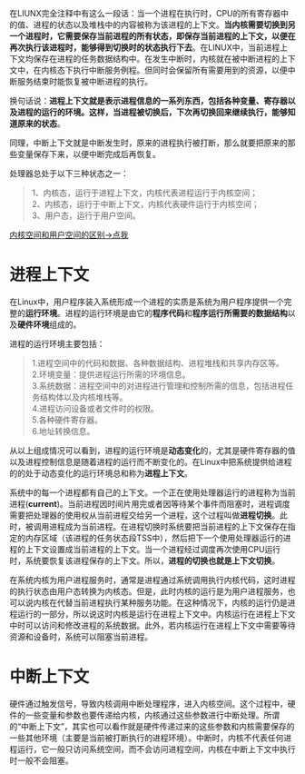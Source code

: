在LIUNX完全注释中有这么一段话：当一个进程在执行时，CPU的所有寄存器中的值、进程的状态以及堆栈中的内容被称为该进程的上下文。**当内核需要切换到另一个进程时，它需要保存当前进程的所有状态，即保存当前进程的上下文，以便在再次执行该进程时，能够得到切换时的状态执行下去**。在LINUX中，当前进程上下文均保存在进程的任务数据结构中。在发生中断时，内核就在被中断进程的上下文中，在内核态下执行中断服务例程。但同时会保留所有需要用到的资源，以便中断服务结束时能恢复被中断进程的执行。<br>

换句话说：**进程上下文就是表示进程信息的一系列东西，包括各种变量、寄存器以及进程的运行的环境。这样，当进程被切换后，下次再切换回来继续执行，能够知道原来的状态**。<br>

同理，中断上下文就是中断发生时，原来的进程执行被打断，那么就要把原来的那些变量保存下来，以便中断完成后再恢复。<br>

处理器总处于以下三种状态之一：<br>
> 1、内核态，运行于进程上下文，内核代表进程运行于内核空间；<br>
> 2、内核态，运行于中断上下文，内核代表硬件运行于内核空间；<br>
> 3、用户态，运行于用户空间。<br>

[内核空间和用户空间的区别->点我](https://github.com/yiyading/day-read/blob/master/Linux%E5%86%85%E6%A0%B8%E7%A9%BA%E9%97%B4%E4%B8%8E%E7%94%A8%E6%88%B7%E7%A9%BA%E9%97%B4.md)<br>

# 进程上下文
在Linux中，用户程序装入系统形成一个进程的实质是系统为用户程序提供一个完整的**运行环境**。进程的运行环境是由它的**程序代码**和**程序运行所需要的数据结构**以及**硬件环境**组成的。<br>

进程的运行环境主要包括：<br>
> 1.进程空间中的代码和数据、各种数据结构、进程堆栈和共享内存区等。<br>
> 2.环境变量：提供进程运行所需的环境信息。<br>
> 3.系统数据：进程空间中的对进程进行管理和控制所需的信息，包括进程任务结构体以及内核堆栈等。<br>
> 4.进程访问设备或者文件时的权限。<br>
> 5.各种硬件寄存器。<br>
> 6.地址转换信息。<br>

从以上组成情况可以看到，进程的运行环境是**动态变化**的，尤其是硬件寄存器的值以及进程控制信息是随着进程的运行而不断变化的。在Linux中把系统提供给进程的的处于动态变化的运行环境总和称为**进程上下文**。<br>

系统中的每一个进程都有自己的上下文。一个正在使用处理器运行的进程称为当前进程(**current**)。当前进程因时间片用完或者因等待某个事件而阻塞时，进程调度需要把处理器的使用权从当前进程交给另一个进程，这个过程叫做**进程切换**。此时，被调用进程成为当前进程。在进程切换时系统要把当前进程的上下文保存在指定的内存区域（该进程的任务状态段TSS中），然后把下一个使用处理器运行的进程的上下文设置成当前进程的上下文。当一个进程经过调度再次使用CPU运行时，系统要恢复该进程保存的上下文。所以，**进程的切换也就是上下文切换**。<br>

在系统内核为用户进程服务时，通常是进程通过系统调用执行内核代码，这时进程的执行状态由用户态转换为内核态。但是，此时内核的运行是为用户进程服务，也可以说内核在代替当前进程执行某种服务功能。在这种情况下，内核的运行仍是进程运行的一部分，所以说这时内核是运行在进程上下文中。内核运行在进程上下文中时可以访问和修改进程的系统数据。此外，若内核运行在进程上下文中需要等待资源和设备时，系统可以阻塞当前进程。<br>

# 中断上下文
硬件通过触发信号，导致内核调用中断处理程序，进入内核空间。这个过程中，硬件的一些变量和参数也要传递给内核，内核通过这些参数进行中断处理。所谓的“中断上下文”，其实也可以看作就是硬件传递过来的这些参数和内核需要保存的一些其他环境（主要是当前被打断执行的进程环境）。中断时，内核不代表任何进程运行，它一般只访问系统空间，而不会访问进程空间，内核在中断上下文中执行时一般不会阻塞。<br>
